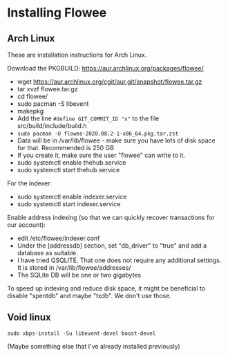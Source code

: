 Installing Flowee
=================

## Arch Linux

These are installation instructions for Arch Linux.

Download the PKGBUILD: https://aur.archlinux.org/packages/flowee/

- wget https://aur.archlinux.org/cgit/aur.git/snapshot/flowee.tar.gz
- tar xvzf flowee.tar.gz
- cd flowee/
- sudo pacman -S libevent
- makepkg
- Add the line `#define GIT_COMMIT_ID "x"` to the file src/build/include/build.h
- `sudo pacman -U flowee-2020.08.2-1-x86_64.pkg.tar.zst`
- Data will be in /var/lib/flowee - make sure you have lots of disk space for that. Recommended is 250 GB
- If you create it, make sure the user "flowee" can write to it.
- sudo systemctl enable thehub.service
- sudo systemctl start thehub.service

For the indexer:
- sudo systemctl enable indexer.service
- sudo systemctl start indexer.service

Enable address indexing (so that we can quickly recover transactions for our account):
- edit /etc/flowee/indexer.conf
- Under the [addressdb] section, set "db_driver" to "true" and add a database as suitable.
- I have tried QSQLITE. That one does not require any additional settings. It is stored in /var/lib/flowee/addresses/
- The SQLite DB will be one or two gigabytes

To speed up indexing and reduce disk space, it might be beneficial to disable "spentdb" and maybe "txdb". We don't use those.

## Void linux

```
sudo xbps-install -Su libevent-devel boost-devel
```

(Maybe something else that I've already installed previously)


